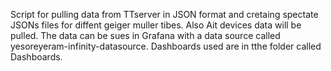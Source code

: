 Script for pulling data from TTserver in JSON format and cretaing spectate JSONs files for diffent geiger muller tibes. Also Ait devices data will be pulled.
The data can be sues in Grafana with a data source called yesoreyeram-infinity-datasource.
Dashboards used are in tthe folder called Dashboards.
